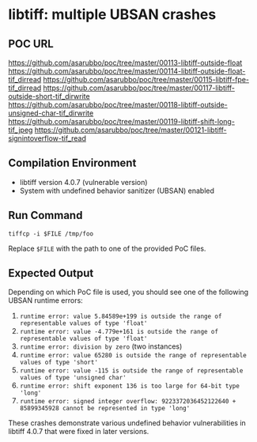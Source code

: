 # libtiff: multiple UBSAN crashes

## POC URL
https://github.com/asarubbo/poc/tree/master/00113-libtiff-outside-float
https://github.com/asarubbo/poc/tree/master/00114-libtiff-outside-float-tif_dirread
https://github.com/asarubbo/poc/tree/master/00115-libtiff-fpe-tif_dirread
https://github.com/asarubbo/poc/tree/master/00117-libtiff-outside-short-tif_dirwrite
https://github.com/asarubbo/poc/tree/master/00118-libtiff-outside-unsigned-char-tif_dirwrite
https://github.com/asarubbo/poc/tree/master/00119-libtiff-shift-long-tif_jpeg
https://github.com/asarubbo/poc/tree/master/00121-libtiff-signintoverflow-tif_read

## Compilation Environment
- libtiff version 4.0.7 (vulnerable version)
- System with undefined behavior sanitizer (UBSAN) enabled

## Run Command
```
tiffcp -i $FILE /tmp/foo
```

Replace `$FILE` with the path to one of the provided PoC files.

## Expected Output
Depending on which PoC file is used, you should see one of the following UBSAN runtime errors:
1. `runtime error: value 5.84589e+199 is outside the range of representable values of type 'float'`
2. `runtime error: value -4.779e+161 is outside the range of representable values of type 'float'`
3. `runtime error: division by zero` (two instances)
4. `runtime error: value 65280 is outside the range of representable values of type 'short'`
5. `runtime error: value -115 is outside the range of representable values of type 'unsigned char'`
6. `runtime error: shift exponent 136 is too large for 64-bit type 'long'`
7. `runtime error: signed integer overflow: 9223372036452122640 + 85899345928 cannot be represented in type 'long'`

These crashes demonstrate various undefined behavior vulnerabilities in libtiff 4.0.7 that were fixed in later versions.